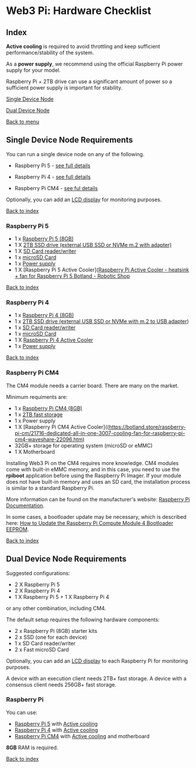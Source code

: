 # Web3 Pi: Hardware Checklist

## Index

**Active cooling** is required to avoid throttling and keep sufficient performance/stability of the system.

As a **power supply**, we recommend using the official Raspberry Pi power supply for your model.

Raspberry Pi + 2TB drive can use a significant amount of power so a sufficient power supply is important for stability.

[Single Device Node](#single-device-node-requirements)

[Dual Device Node](#dual-device-node-requirements)

[Back to menu](./index.md)

## Single Device Node Requirements

You can run a single device node on any of the following. 

- Raspberry Pi 5 - [see full details](#raspberry-pi-5)

- Raspberry Pi 4 - [see full details](#raspberry-pi-4)

- Raspberry Pi CM4 - [see ful details](#raspberry-pi-cm4)

Optionally, you can add an [LCD display](./lcd-screen.md) for monitoring purposes.

[Back to index](#index)

### Raspberry Pi 5

- 1 x [Raspberry Pi 5 (8GB)](https://botland.store/raspberry-pi-5-modules-and-kits/23905-raspberry-pi-5-8gb-5056561803326.html) 
- 1 X [2TB SSD drive (external USB SSD or NVMe m.2 with adapter)](/hardware-recommendations.md#ssd-drive) 
- 1 X [SD Card reader/writer](/hardware-recommendations.md#sd-card-reader-and-writer) 
- 1 x [microSD Card](/hardware-recommendations.md#microsd-card)
- 1 x [Power supply](https://botland.store/raspberry-pi-5-power-supply/23907-raspberry-pi-27w-usb-c-power-supply-official-51v-5a-psu-for-raspberry-pi-5-black-5056561803418.html)
- 1 X [Raspberry Pi 5 Active Cooler]([Raspberry Pi Active Cooler - heatsink + fan for Raspberry Pi 5 Botland - Robotic Shop](https://botland.store/raspberry-pi-5-mounting-elements/23925-raspberry-pi-active-cooler-heatsink-fan-for-raspberry-pi-5-5056561803357.html)

[Back to index](#index)

### Raspberry Pi 4

- 1 x [Raspberry Pi 4 (8GB)](https://botland.store/raspberry-pi-4b-modules-and-kits/16579-raspberry-pi-4-model-b-wifi-dualband-bluetooth-8gb-ram-18ghz-5056561800356.html) 
- 1 x [2TB SSD drive (external USB SSD or NVMe with m.2 to USB adapter](/hardware-recommendations.md#ssd-drive))
- 1 x [SD Card reader/writer](/hardware-recommendations.md#sd-card-reader-and-writer) 
- 1 x [microSD Card](/hardware-recommendations.md#microsd-card)
- 1 X [Raspberry Pi 4 Active Cooler](https://botland.store/raspberry-pi-4b-cases/15106-case-justpi-for-raspberry-pi-4b-aluminum-with-dual-fan-black-lt-4b02-5903351242660.html)
- 1 x [Power supply](https://botland.store/raspberry-pi-4b-power-supply/14348-power-supply-for-raspberry-pi-4-usb-c-51v-3a-original-black-644824914886.html)

[Back to index](#index)

### Raspberry Pi CM4

The CM4 module needs a carrier board. There are many on the market. 

Minimum requiments are:

- 1 x [Raspberry Pi CM4 (8GB)](https://botland.store/raspberry-pi-cm/18211-raspberry-pi-cm4-compute-module-4-8gb-ram-32gb-emmc-wifibluetooth-cm4108032-5904422368593.html) 
- 1 x [2TB fast storage](hardware-recommendations.md#ssd-drive) 
- 1 x Power supply
- 1 X [Raspberry Pi CM4 Active Cooler]((https://botland.store/raspberry-pi-cm/21716-dedicated-all-in-one-3007-cooling-fan-for-raspberry-pi-cm4-waveshare-22096.htm)
- 32GB+ storage for operating system (microSD or eMMC)
- 1 X Motherboard

Installing Web3 Pi on the CM4 requires more knowledge. CM4 modules come with built-in eMMC memory, and in this case, you need to use the **rpiboot** application before using the Raspberry Pi Imager. If your module does not have built-in memory and uses an SD card, the installation process is similar to a standard Raspberry Pi.

More information can be found on the manufacturer's website: [Raspberry Pi Documentation](https://www.raspberrypi.com/documentation/computers/compute-module.html).   

In some cases, a bootloader update may be necessary, which is described here: [How to Update the Raspberry Pi Compute Module 4 Bootloader EEPROM](https://www.jeffgeerling.com/blog/2022/how-update-raspberry-pi-compute-module-4-bootloader-eeprom).

[Back to index](#index)

## Dual Device Node Requirements

Suggested configurations:

- 2 X Raspberry Pi 5
- 2 X Raspberry Pi 4
- 1 X Raspberry Pi 5 + 1 X Raspberry Pi 4

or any other combination, including CM4.

The default setup requires the following hardware components:

- 2 x Raspberry Pi (8GB) starter kits
- 2 x SSD (one for each device)
- 1 x SD Card reader/writer
- 2 x Fast microSD Card

Optionally, you can add an [LCD display](./lcd-screen.md) to each Raspberry Pi for monitoring purposes.

A device with an execution client needs 2TB+ fast storage. A device with a consensus client needs 256GB+ fast storage.

### Raspberry Pi

You can use:

- [Raspberry Pi 5](https://botland.store/raspberry-pi-5-modules-and-kits/23905-raspberry-pi-5-8gb-5056561803326.html) with [Active cooling](https://botland.store/raspberry-pi-5-mounting-elements/23925-raspberry-pi-active-cooler-heatsink-fan-for-raspberry-pi-5-5056561803357.htm)
- [Raspberry Pi 4](https://botland.store/raspberry-pi-4b-modules-and-kits/16579-raspberry-pi-4-model-b-wifi-dualband-bluetooth-8gb-ram-18ghz-5056561800356.html) with [Active cooling](https://botland.store/raspberry-pi-4b-cases/15106-case-justpi-for-raspberry-pi-4b-aluminum-with-dual-fan-black-lt-4b02-5903351242660.html)
- [Raspberry Pi CM4](https://botland.store/raspberry-pi-cm/18211-raspberry-pi-cm4-compute-module-4-8gb-ram-32gb-emmc-wifibluetooth-cm4108032-5904422368593.html) with [Active cooling](https://botland.store/raspberry-pi-cm/21716-dedicated-all-in-one-3007-cooling-fan-for-raspberry-pi-cm4-waveshare-22096.html) and motherboard

**8GB** RAM is required.

[Back to index](#index)
